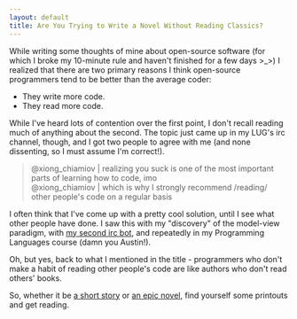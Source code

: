 ```yaml
---
layout: default
title: Are You Trying to Write a Novel Without Reading Classics?
---
```


While writing some thoughts of mine about open-source software (for which I
broke my 10-minute rule and haven't finished for a few days >_>) I realized that
there are two primary reasons I think open-source programmers tend to be better
than the average coder:

 * They write more code.
 * They read more code.

While I've heard lots of contention over the first point, I don't recall reading
much of anything about the second. The topic just came up in my LUG's irc
channel, though, and I got two people to agree with me (and none dissenting, so
I must assume I'm correct!).

> @xiong_chiamiov | realizing you suck is one of the most important parts of learning how to code, imo  
> @xiong_chiamiov | which is why I strongly recommend /reading/ other people's code on a regular basis

I often think that I've come up with a pretty cool solution, until I see what
other people have done. I saw this with my "discovery" of the model-view
paradigm, with [my second irc bot], and repeatedly in my Programming Languages
course (damn you Austin!).

Oh, but yes, back to what I mentioned in the title - programmers who don't make
a habit of reading other people's code are like authors who don't read others'
books.

So, whether it be [a short story] or [an epic novel], find yourself some
printouts and get reading.


[my second irc bot]: http://github.com/xiongchiamiov/erasmus
[a short story]: http://github.com/defunkt/hub
[an epic novel]: http://github.com/mirrors/linux-2.6
